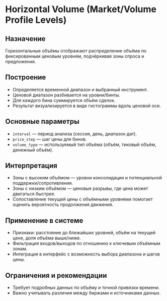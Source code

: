 # Horizontal Volume (Market/Volume Profile Levels)

## Назначение
Горизонтальные объёмы отображают распределение объёма по фиксированным ценовым уровням, подчёркивая зоны спроса и предложения.

## Построение
- Определяется временной диапазон и выбранный инструмент.
- Ценовой диапазон разбивается на уровни/бинты.
- Для каждого бина суммируется объём сделок.
- Результат визуализируется в виде гистограммы вдоль ценовой оси.

## Основные параметры
- `interval` — период анализа (сессия, день, диапазон дат).
- `price_step` — шаг цены для бинов.
- `volume_type` — используемый тип объёма (объём, тиковый объём, денежный объём).

## Интерпретация
- Зоны с высоким объёмом — уровни консолидации и потенциальной поддержки/сопротивления.
- Зоны с низким объёмом — ценовые разрывы, где цена может двигаться быстрее.
- Сопоставление текущей цены с объёмными уровнями помогает оценить вероятность продолжения движения.

## Применение в системе
- Признаки: расстояние до ближайших уровней, объём на текущей цене, доля объёма выше/ниже.
- Фильтрация входов/выходов по отношению к ключевым объёмным зонам.
- Интеграция в интерфейс с возможность выбора диапазона и шагов цены.

## Ограничения и рекомендации
- Требует подробных данных по объёму и точной привязки времени.
- Важно учитывать различия между биржами и источниками данных.
